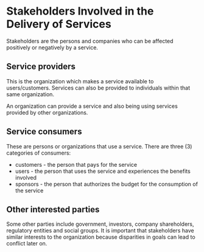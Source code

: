 # Stakeholders Involved in the Delivery of Services
Stakeholders are the persons and companies who can be affected positively or negatively by a service.

## Service providers
This is the organization which makes a service available to users/customers. Services can also be provided to individuals within that same organization.

An organization can provide a service and also being using services provided by other organizations.

## Service consumers
These are persons or organizations that use a service. There are three (3) categories of consumers:
- customers - the person that pays for the service
- users - the person that uses the service and experiences the benefits involved
- sponsors - the person that authorizes the budget for the consumption of the service

## Other interested parties
Some other parties include government, investors, company shareholders, regulatory entities and social groups. It is important that stakeholders have similar interests to the organization because disparities in goals can lead to conflict later on.

